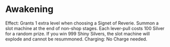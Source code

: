 # Awakening

Effect: Grants 1 extra level when choosing a Signet of Reverie. Summon a slot machine at the end of non-shop stages. Each lever-pull costs 100 Silver for a random prize. If you win 999 Shiny Silvers, the slot machine will explode and cannot be resummoned.
Charging: No Charge needed.
